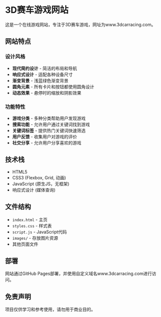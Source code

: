 # 3D赛车游戏网站

这是一个在线游戏网站，专注于3D赛车游戏，网址为www.3dcarracing.com。

## 网站特点

### 设计风格

- **现代简约设计** - 简洁的布局和导航
- **响应式设计** - 适配各种设备尺寸
- **渐变背景** - 浅蓝绿色渐变背景
- **圆角元素** - 所有卡片和按钮都使用圆角设计
- **动态效果** - 悬停时的缩放和阴影效果

### 功能特性

- **游戏分类** - 多种分类帮助用户发现游戏
- **搜索功能** - 允许用户通过关键词找到游戏
- **关键词标签** - 提供热门关键词快速筛选
- **用户反馈** - 收集用户对游戏的评价
- **社交分享** - 允许用户分享喜欢的游戏

## 技术栈

- HTML5
- CSS3 (Flexbox, Grid, 动画)
- JavaScript (原生JS，无框架)
- 响应式设计 (媒体查询)

## 文件结构

- `index.html` - 主页
- `styles.css` - 样式表
- `script.js` - JavaScript代码
- `images/` - 存放图片资源
- 其他页面文件

## 部署

网站通过GitHub Pages部署，并使用自定义域名www.3dcarracing.com进行访问。

## 免责声明

项目仅供学习和参考使用，请勿用于商业目的。 